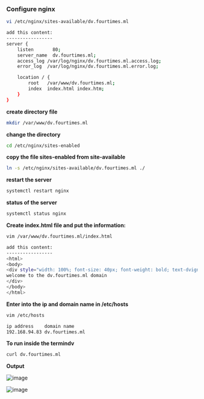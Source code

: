### Configure nginx
```bash
vi /etc/nginx/sites-available/dv.fourtimes.ml

add this content:
-----------------
server {
    listen       80;
    server_name  dv.fourtimes.ml;
    access_log /var/log/nginx/dv.fourtimes.ml.access.log;
    error_log  /var/log/nginx/dv.fourtimes.ml.error.log;

    location / {
        root   /var/www/dv.fourtimes.ml;
        index  index.html index.htm;
    }
}
```

**create directory file**

```bash
mkdir /var/www/dv.fourtimes.ml
```

**change the directory**

```bash
cd /etc/nginx/sites-enabled
```
**copy the file sites-enabled from site-available**
```bash
ln -s /etc/nginx/sites-available/dv.fourtimes.ml ./
```

**restart the server**

```bash
systemctl restart nginx
```
**status of the server**
```bash
systemctl status nginx
```
**Create index.html file and put the information:**
```bash
vim /var/www/dv.fourtimes.ml/index.html

add this content:
-----------------
<html>
<body>
<div style="width: 100%; font-size: 40px; font-weight: bold; text-dvign: center;">
welcome to the dv.fourtimes.ml domain
</div>
</body>
</html>
```
**Enter into the ip and domain name in /etc/hosts**
```bash
vim /etc/hosts

ip address    domain name
192.168.94.83 dv.fourtimes.ml
```
**To run inside the termindv**
```bash
curl dv.fourtimes.ml
```

**Output**

![image](https://user-images.githubusercontent.com/91359308/169755888-4470bed5-a607-4737-a254-d4e1b2560cd1.png)

![image](https://user-images.githubusercontent.com/91359308/169755969-718e03e0-634f-4e8b-8e8b-78a40618ec50.png)

